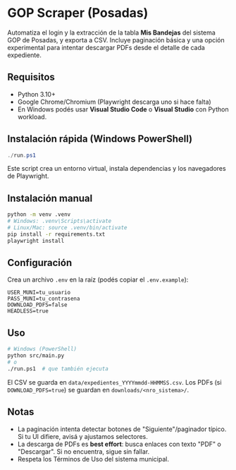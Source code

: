 
# GOP Scraper (Posadas)

Automatiza el login y la extracción de la tabla **Mis Bandejas** del sistema GOP de Posadas, y exporta a CSV.
Incluye paginación básica y una opción experimental para intentar descargar PDFs desde el detalle de cada expediente.

## Requisitos
- Python 3.10+
- Google Chrome/Chromium (Playwright descarga uno si hace falta)
- En Windows podés usar **Visual Studio Code** o **Visual Studio** con Python workload.

## Instalación rápida (Windows PowerShell)
```powershell
./run.ps1
```
Este script crea un entorno virtual, instala dependencias y los navegadores de Playwright.

## Instalación manual
```bash
python -m venv .venv
# Windows: .venv\Scripts\activate
# Linux/Mac: source .venv/bin/activate
pip install -r requirements.txt
playwright install
```

## Configuración
Crea un archivo `.env` en la raíz (podés copiar el `.env.example`):
```
USER_MUNI=tu_usuario
PASS_MUNI=tu_contrasena
DOWNLOAD_PDFS=false
HEADLESS=true
```

## Uso
```bash
# Windows (PowerShell)
python src/main.py
# o
./run.ps1  # que también ejecuta
```

El CSV se guarda en `data/expedientes_YYYYmmdd-HHMMSS.csv`. Los PDFs (si `DOWNLOAD_PDFS=true`) se guardan en `downloads/<nro_sistema>/`.

## Notas
- La paginación intenta detectar botones de "Siguiente"/paginador típico. Si tu UI difiere, avisá y ajustamos selectores.
- La descarga de PDFs es **best effort**: busca enlaces con texto "PDF" o "Descargar". Si no encuentra, sigue sin fallar.
- Respeta los Términos de Uso del sistema municipal.
